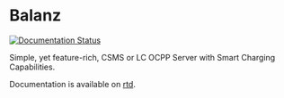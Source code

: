 # Balanz

[![Documentation Status](https://readthedocs.org/projects/balanz/badge/?version=latest)](https://balanz.readthedocs.io/en/latest/?badge=latest)

Simple, yet feature-rich, CSMS or LC OCPP Server with Smart Charging Capabilities.

Documentation is available on [rtd](http://balanz.rtfd.io/).

